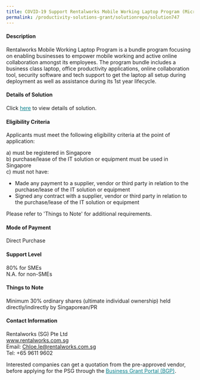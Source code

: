 ```yaml
---
title: COVID-19 Support Rentalworks Mobile Working Laptop Program (Microsoft 365 Business Standard)
permalink: /productivity-solutions-grant/solutionrepo/solution747
---
```


#### Description

Rentalworks Mobile Working Laptop Program is a bundle program focusing on enabling businesses to empower mobile working and active online collaboration amongst its employees. The program bundle includes a business class laptop, office productivity applications, online collaboration tool, security software and tech support to get the laptop all setup during deployment as well as assistance during its 1st year lifecycle.

#### Details of Solution

Click <a href='https://govassist.gobusiness.gov.sg/images/psg/Desensitised_RentalWorks_Annex_3_CR_wef_4th_Sept_2020.pdf' style='color:#037e8a'>here</a> to view details of solution.

#### Eligibility Criteria

Applicants must meet the following eligibility criteria at the point of application:

a) must be registered in Singapore <br>
b) purchase/lease of the IT solution or equipment must be used in Singapore <br>
c) must not have:
- Made any payment to a supplier, vendor or third party in relation to the purchase/lease of the IT solution or equipment
- Signed any contract with a supplier, vendor or third party in relation to the purchase/lease of the IT solution or equipment

Please refer to 'Things to Note' for additional requirements.

#### Mode of Payment
Direct Purchase

#### Support Level
80% for SMEs <br>
N.A. for non-SMEs

#### Things to Note
Minimum 30% ordinary shares (ultimate individual ownership) held directly/indirectly by Singaporean/PR

#### Contact Information
Rentalworks (SG) Pte Ltd<br>www.rentalworks.com.sg<br>Email: Chloe.le@rentalworks.com.sg<br>Tel: +65 9611 9602

Interested companies can get a quotation from the pre-approved vendor, before applying for the PSG through the <a target='_blank' style='color:#037e8a' href='https://www.businessgrants.gov.sg/'>Business Grant Portal (BGP)</a>.
